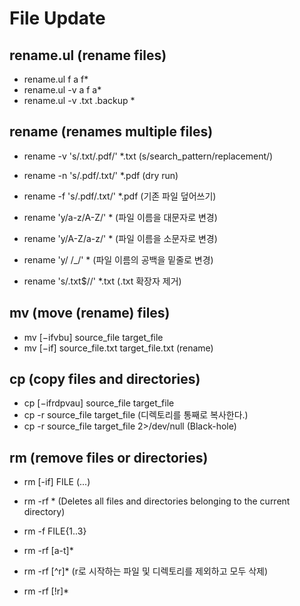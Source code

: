 # File Update

## rename.ul (rename files)

- rename.ul f a f*
- rename.ul -v a f a*
- rename.ul -v .txt .backup *

## rename (renames multiple files)

- rename -v 's/.txt/.pdf/' *.txt (s/search_pattern/replacement/)
- rename -n 's/.pdf/.txt/' *.pdf (dry run)
- rename -f 's/.pdf/.txt/' *.pdf (기존 파일 덮어쓰기)

- rename 'y/a-z/A-Z/' * (파일 이름을 대문자로 변경)
- rename 'y/A-Z/a-z/' * (파일 이름을 소문자로 변경)
- rename 'y/ /_/' * (파일 이름의 공백을 밑줄로 변경)
- rename 's/\.txt$//' *.txt (.txt 확장자 제거)

## mv (move (rename) files)

- mv [−ifvbu] source_file target_file
- mv [−if] source_file.txt target_file.txt (rename)

## cp (copy files and directories)

- cp [−ifrdpvau] source_file target_file
- cp -r source_file target_file (디렉토리를 통째로 복사한다.)
- cp -r source_file target_file 2>/dev/null (Black-hole)

## rm (remove files or directories)

- rm [-if] FILE (...)
- rm -rf * (Deletes all files and directories belonging to the current directory)
- rm -f FILE{1..3}

- rm -rf [a-t]*
- rm -rf [^r]* (r로 시작하는 파일 및 디렉토리를 제외하고 모두 삭제)
- rm -rf [!r]*
